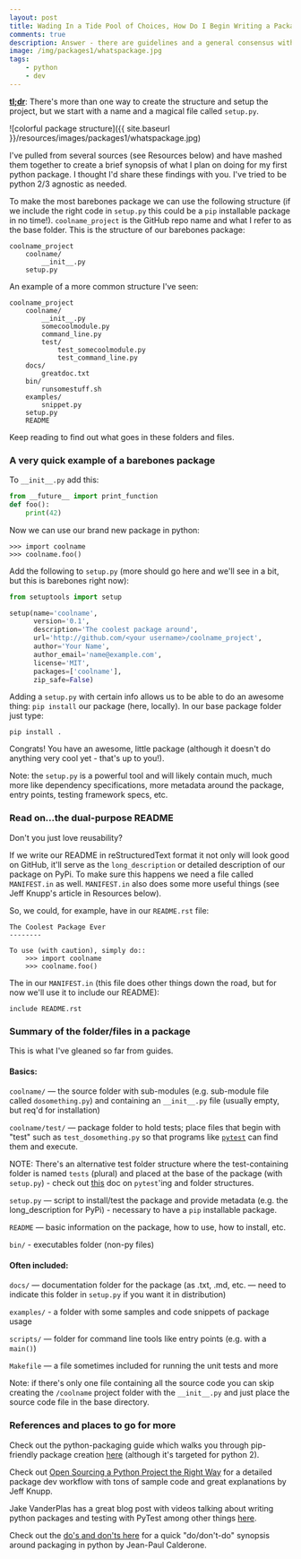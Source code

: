 ```yaml
---
layout: post
title: Wading In a Tide Pool of Choices, How Do I Begin Writing a Package in Python?
comments: true
description: Answer - there are guidelines and a general consensus with a touch of flexibility
image: /img/packages1/whatspackage.jpg
tags:
    - python
    - dev
---
```


[**tl;dr**](https://en.wikipedia.org/wiki/TL;DR):  There's more than one way to create the structure and setup the project, but we start with a name and a magical file called `setup.py`.

![colorful package structure]({{ site.baseurl }}/resources/images/packages1/whatspackage.jpg)

I've pulled from several sources (see Resources below) and have mashed them together to create a brief synopsis of what I plan on doing for my first python package.  I thought I'd share these findings with you.  I've tried to be python 2/3 agnostic as needed.

To make the most barebones package we can use the following structure (if we include the right code in `setup.py` this could be a `pip` installable package in no time!).  `coolname_project` is the GitHub repo name and what I refer to as the base folder.  This is the structure of our barebones package:

```
coolname_project
    coolname/
        __init__.py
    setup.py
```

An example of a more common structure I've seen:

```
coolname_project
    coolname/
        __init__.py
        somecoolmodule.py
        command_line.py
        test/
            test_somecoolmodule.py
            test_command_line.py
    docs/
        greatdoc.txt
    bin/
        runsomestuff.sh
    examples/
        snippet.py
    setup.py
    README
```

Keep reading to find out what goes in these folders and files.

### A very quick example of a barebones package


To `__init__.py` add this:

```python
from __future__ import print_function
def foo():
    print(42)
```

Now we can use our brand new package in python:

```shell
>>> import coolname
>>> coolname.foo()
```




Add the following to `setup.py` (more should go here and we'll see in a bit, but this is barebones right now):

```python
from setuptools import setup

setup(name='coolname',
      version='0.1',
      description='The coolest package around',
      url='http://github.com/<your username>/coolname_project',
      author='Your Name',
      author_email='name@example.com',
      license='MIT',
      packages=['coolname'],
      zip_safe=False)
```

Adding a `setup.py` with certain info allows us to be able to do an awesome thing: `pip install` our package (here, locally).  In our base package folder just type:

`pip install .`

Congrats!  You have an awesome, little package (although it doesn't do anything very cool yet - that's up to you!).

Note:  the `setup.py` is a powerful tool and will likely contain much, much more like dependency specifications, more metadata around the package, entry points, testing framework specs, etc.

### Read on...the dual-purpose README

Don't you just love reusability?

If we write our README in reStructuredText format it not only will look good on GitHub, it'll serve as the `long_description` or detailed description of our package on PyPi.  To make sure this happens we need a file called `MANIFEST.in` as well.  `MANIFEST.in` also does some more useful things (see Jeff Knupp's article in Resources below).

So, we could, for example, have in our `README.rst` file:

```
The Coolest Package Ever
--------

To use (with caution), simply do::
    >>> import coolname
    >>> coolname.foo()
```

The in our `MANIFEST.in` (this file does other things down the road, but for now we'll use it to include our README):

```
include README.rst
```

### Summary of the folder/files in a package

This is what I've gleaned so far from guides.

#### Basics:

`coolname/` — the source folder with sub-modules (e.g. sub-module file called `dosomething.py`) and containing an `__init__.py` file (usually empty, but req'd for installation)

`coolname/test/` — package folder to hold tests; place files that begin with "test" such as `test_dosomething.py` so that programs like [`pytest`](http://doc.pytest.org/en/latest/contents.html) can find them and execute.

NOTE:  There's an alternative test folder structure where the test-containing folder is named `tests` (plural) and placed at the base of the package (with `setup.py`) - check out [this](http://doc.pytest.org/en/latest/goodpractices.html) doc on `pytest`'ing and folder structures.

`setup.py` — script to install/test the package and provide metadata (e.g. the long_description for PyPi) - necessary to have a `pip` installable package.

`README` — basic information on the package, how to use, how to install, etc.

`bin/` - executables folder (non-py files)

#### Often included:

`docs/` — documentation folder for the package (as .txt, .md, etc. — need to indicate this folder in `setup.py` if you want it in distribution)

`examples/` - a folder with some samples and code snippets of package usage


`scripts/` — folder for command line tools like entry points (e.g. with a `main()`)

`Makefile` — a file sometimes included for running the unit tests and more



Note:   if there's only one file containing all the source code you can skip creating the `/coolname` project folder with the `__init__.py` and just place the source code file in the base directory.

### References and places to go for more

Check out the python-packaging guide which walks you through pip-friendly package creation [here](https://python-packaging.readthedocs.io/en/latest/) (although it's targeted for python 2). 

Check out [Open Sourcing a Python Project the Right Way](https://www.jeffknupp.com/blog/2013/08/16/open-sourcing-a-python-project-the-right-way/) for a detailed package dev workflow with tons of sample code and great explanations by Jeff Knupp.

Jake VanderPlas has a great blog post with videos talking about writing python packages and testing with PyTest among other things [here](http://jakevdp.github.io/blog/2017/03/03/reproducible-data-analysis-in-jupyter/).

Check out the [do's and don'ts here](http://as.ynchrono.us/2007/12/filesystem-structure-of-python-project_21.html) for a quick "do/don't-do" synopsis around packaging in python by Jean-Paul Calderone.
